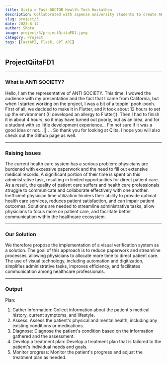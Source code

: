 ```yaml
---
title: Qiita × Fast DOCTOR Health Tech Hackathon
description: Collaborated with Japense university students to create AR App with Flutter that Toyota sponsors. Utilize Luma API and Google Map API for 3D models and map feature
slug: project/3
date: 2023-6-14
author: Shoto
image: project/3/projectQiitaFD1.jpeg
category: Project
tags: [FastAPI, Flask, GPT API]
---
```


## ProjectQiitaFD1

---

### What is ANTI SOCIETY?

Hello, I am the representative of ANTI SOCIETY. This time, I wowed the audience with my presentation and the fact that I came from California, but when I started working on the project, I was a bit of a toppin' pooh-pooh. First of all, we decided to make it in Flutter, and it took about 12 hours to set up the environment ((I developed an allergy to Flutter)). Then I had to finish it in about 4 hours, so it may have turned out poorly, but as an idea, and for a student with so little development experience... I'm not sure if it was a good idea or not... 🙇 ... So thank you for looking at Qiita. I hope you will also check out the Github page as well.

---

### Raising Issues

The current health care system has a serious problem: physicians are burdened with excessive paperwork and the need to fill out extensive medical records. A significant portion of their time is spent on this administrative task, resulting in limited opportunities for direct patient care. As a result, the quality of patient care suffers and health care professionals struggle to communicate and collaborate effectively with one another. Inefficient physician time utilization hinders their ability to provide optimal health care services, reduces patient satisfaction, and can impair patient outcomes. Solutions are needed to streamline administrative tasks, allow physicians to focus more on patient care, and facilitate better communication within the healthcare ecosystem.

---

### Our Solution

We therefore propose the implementation of a visual verification system as a solution. The goal of this approach is to reduce paperwork and streamline processes, allowing physicians to allocate more time to direct patient care. The use of visual technology, including automation and digitization, simplifies administrative tasks, improves efficiency, and facilitates communication among healthcare professionals.

---

### Output

Plan:
1. Gather information: Collect information about the patient's medical history, current symptoms, and lifestyle.
2. Assess: Assess the patient's physical and mental health, including any existing conditions or medications.
3. Diagnose: Diagnose the patient's condition based on the information gathered and the assessment.
4. Develop a treatment plan: Develop a treatment plan that is tailored to the patient's individual needs and goals.
5. Monitor progress: Monitor the patient's progress and adjust the treatment plan as needed.
